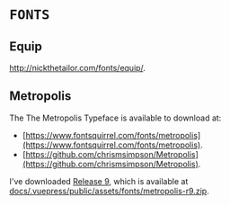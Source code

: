 # `FONTS`

## Equip

<http://nickthetailor.com/fonts/equip/>.

## Metropolis

The The Metropolis Typeface is available to download at:

* [https://www.fontsquirrel.com/fonts/metropolis](https://www.fontsquirrel.com/fonts/metropolis).
* [https://github.com/chrismsimpson/Metropolis](https://github.com/chrismsimpson/Metropolis).

I've downloaded [Release 9](https://github.com/chrismsimpson/Metropolis/releases/tag/r9), which is available at [docs/.vuepress/public/assets/fonts/metropolis-r9.zip](docs/.vuepress/public/assets/fonts/metropolis-r9.zip).

